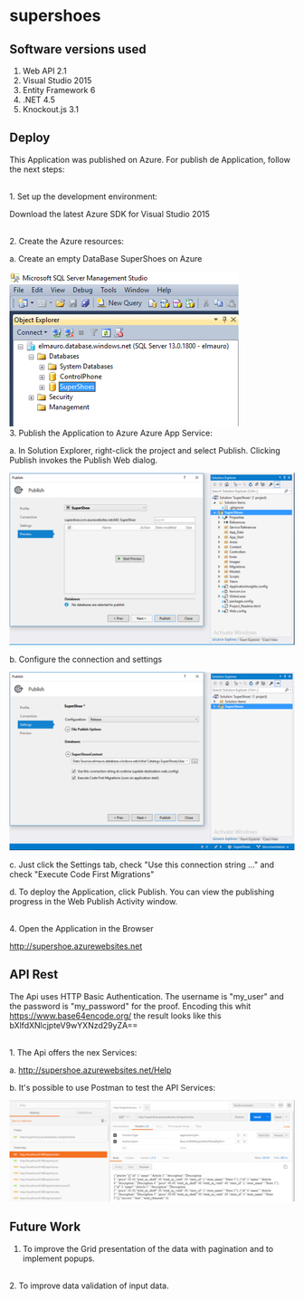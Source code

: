 # supershoes

## Software versions used

1. Web API 2.1
2. Visual Studio 2015
3. Entity Framework 6
4. .NET 4.5
5. Knockout.js 3.1

## Deploy

This Application was published on Azure. For publish de Application, follow the next steps:

<br />
1. Set up the development environment:

Download the latest Azure SDK for Visual Studio 2015

<br />
2. Create the Azure resources:

a. Create an empty DataBase SuperShoes on Azure
	
<img src="https://github.com/elmauro/supershoes/blob/documentation/SuperShoes/Images/Database1.png?raw=true">

<br />
3. Publish the Application to Azure Azure App Service:

a. In Solution Explorer, right-click the project and select Publish. Clicking Publish invokes the Publish Web dialog.

<img src="https://github.com/elmauro/supershoes/blob/documentation/SuperShoes/Images/Publishing1.png?raw=true">

b.  Configure the connection and settings

<img src="https://github.com/elmauro/supershoes/blob/documentation/SuperShoes/Images/Publishing2.png?raw=true">

   c. Just click the Settings tab, check "Use this connection string ..." and check "Execute Code First Migrations"

   d. To deploy the Application, click Publish. You can view the publishing progress in the Web Publish Activity window. 

<br />
4. Open the Application in the Browser

http://supershoe.azurewebsites.net


## API Rest

The Api uses HTTP Basic Authentication. The username is "my_user" and the password is "my_password" for the proof. Encoding this whit https://www.base64encode.org/ the result looks like this bXlfdXNlcjpteV9wYXNzd29yZA==

<br />
1. The Api offers the nex Services:

a. http://supershoe.azurewebsites.net/Help

b. It's possible to use Postman to test the API Services:

<img src="https://github.com/elmauro/supershoes/blob/documentation/SuperShoes/Images/Postman1.png?raw=true">


## Future Work

1. To improve the Grid presentation of the data with pagination and to implement popups.
<br/>
2. To improve data validation of input data. 